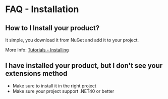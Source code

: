 # FAQ - Installation

## How to I Install your product?
It simple, you download it from NuGet and add it to your project.

More Info: [Tutorials - Installing](installing)

## I have installed your product, but I don't see your extensions method
- Make sure to install it in the right project
- Make sure your project support .NET40 or better
